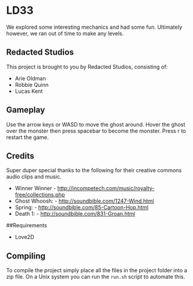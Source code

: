 # LD33

We explored some interesting mechanics and had some fun.
Ultimately however, we ran out of time to make any levels.

## Redacted Studios
This project is brought to you by Redacted Studios, consisting of:

*   Arie Oldman
*   Robbie Quinn
*   Lucas Kent

## Gameplay
Use the arrow keys or WASD to move the ghost around.
Hover the ghost over the monster then press spacebar to become the monster.
Press r to restart the game.

## Credits
Super duper special thanks to the following for their creative commons audio clips and music.

*   Winner Winner - http://incompetech.com/music/royalty-free/collections.php
*   Ghost Whoosh: - http://soundbible.com/1247-Wind.html
*   Spring:       - http://soundbible.com/85-Cartoon-Hop.html
*   Death 1:      - http://soundbible.com/831-Groan.html

##Requirements
*   Love2D

## Compiling
To compile the project simply place all the files in the project folder into a zip file.
On a Unix system you can run the `run.sh` script to automate this.
